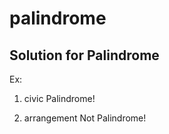 # palindrome
Solution for Palindrome
-----------------------

Ex:
1. civic
Palindrome!

2. arrangement
Not Palindrome!
